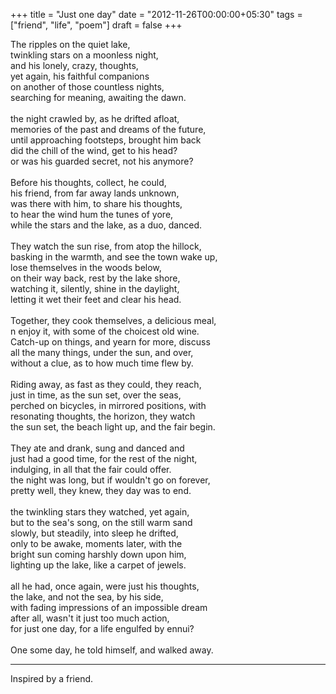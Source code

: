 +++
title = "Just one day"
date = "2012-11-26T00:00:00+05:30"
tags = ["friend", "life", "poem"]
draft = false
+++

<p class="verse">
The ripples on the quiet lake,<br />
twinkling stars on a moonless night,<br />
and his lonely, crazy, thoughts,<br />
yet again, his faithful companions<br />
on another of those countless nights,<br />
searching for meaning, awaiting the dawn.<br />
<br />
the night crawled by, as he drifted afloat,<br />
memories of the past and dreams of the future,<br />
until approaching footsteps, brought him back<br />
did the chill of the wind, get to his head?<br />
or was his guarded secret, not his anymore?<br />
<br />
Before his thoughts, collect, he could,<br />
his friend, from far away lands unknown,<br />
was there with him, to share his thoughts,<br />
to hear the wind hum the tunes of yore,<br />
while the stars and the lake, as a duo, danced.<br />
<br />
They watch the sun rise, from atop the hillock,<br />
basking in the warmth, and see the town wake up,<br />
lose themselves in the woods below,<br />
on their way back, rest by the lake shore,<br />
watching it, silently, shine in the daylight,<br />
letting it wet their feet and clear his head.<br />
<br />
Together, they cook themselves, a delicious meal,<br />
n enjoy it, with some of the choicest old wine.<br />
Catch-up on things, and yearn for more, discuss<br />
all the many things, under the sun, and over,<br />
without a clue, as to how much time flew by.<br />
<br />
Riding away, as fast as they could, they reach,<br />
just in time, as the sun set, over the seas,<br />
perched on bicycles, in mirrored positions, with<br />
resonating thoughts, the horizon, they watch<br />
the sun set, the beach light up, and the fair begin.<br />
<br />
They ate and drank, sung and danced and<br />
just had a good time, for the rest of the night,<br />
indulging, in all that the fair could offer.<br />
the night was long, but if wouldn't go on forever,<br />
pretty well, they knew, they day was to end.<br />
<br />
the twinkling stars they watched, yet again,<br />
but to the sea's song, on the still warm sand<br />
slowly, but steadily, into sleep he drifted,<br />
only to be awake, moments later, with the<br />
bright sun coming harshly down upon him,<br />
lighting up the lake, like a carpet of jewels.<br />
<br />
all he had, once again, were just his thoughts,<br />
the lake, and not the sea, by his side,<br />
with fading impressions of an impossible dream<br />
after all, wasn't it just too much action,<br />
for just one day, for a life engulfed by ennui?<br />
<br />
One some day, he told himself, and walked away.<br />
</p>

---

Inspired by a friend.
